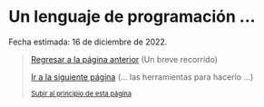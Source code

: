 # Un lenguaje de programación ...

Fecha estimada: 16 de diciembre de 2022.

> [Regresar a la página anterior](01-un-breve-recorrido.md) (Un breve recorrido)
>
> [Ir a la siguiente página](03-las-herramientas-para-hacerlo.md) (... las herramientas para hacerlo ...)
>
> <sub>[Subir al principio de esta página](#un-lenguaje-de-programación)</sub>